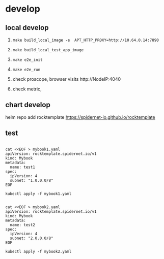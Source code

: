 # develop

## local develop

1. `make build_local_image -e  APT_HTTP_PROXY=http://10.64.0.14:7890`

2. `make build_local_test_app_image`

3. `make e2e_init`

4. `make e2e_run`

5. check proscope, browser visits http://NodeIP:4040

6. check metric,

## chart develop

helm repo add rocktemplate https://spidernet-io.github.io/rocktemplate

## test


```shell

cat <<EOF > mybook1.yaml
apiVersion: rocktemplate.spidernet.io/v1
kind: Mybook
metadata:
  name: test1
spec:
  ipVersion: 4
  subnet: "1.0.0.0/8"
EOF

kubectl apply -f mybook1.yaml


cat <<EOF > mybook2.yaml
apiVersion: rocktemplate.spidernet.io/v1
kind: Mybook
metadata:
  name: test2
spec:
  ipVersion: 4
  subnet: "2.0.0.0/8"
EOF

kubectl apply -f mybook2.yaml


```
